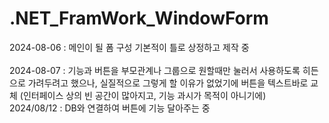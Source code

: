 # .NET_FramWork_WindowForm
2024-08-06 : 메인이 될 폼 구성 기본적이 틀로 상정하고 제작 중
<br>
<br>
2024-08-07 : 기능과 버튼을 부모관계나 그룹으로 원할때만 눌러서 사용하도록 히든으로 가려두려고 했으나, 실질적으로 그렇게 할 이유가 없었기에 버튼을 텍스트바로 교체 (인터페이스 상의 빈 공간이 많아지고, 기능 과시가 목적이 아니기에)
<br>
2024/08/12 : DB와 연결하여 버튼에 기능 달아주는 중
